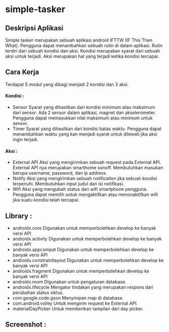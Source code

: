 # simple-tasker

## Deskripsi Aplikasi

Simple tasker merupakan sebuah aplikasi android IFTTW (IF This Then What). Pengguna dapat menambahkan sebuah rutin di dalam aplikasi. Rutin terdiri dari sebuah kondisi dan aksi. Kondisi merupakan syarat dari sebuah aksi untuk terjadi. Aksi merupakan hal yang terjadi ketika kondisi tercapai.

## Cara Kerja

Terdapat 5 modul yang dibagi menjadi 2 kondisi dan 3 aksi.
#### Kondisi :
- Sensor
Syarat yang dihasilkan dari kondisi minimum atau maksimum dari sensor. Ada 2 sensor dalam aplikasi, magnet dan akselerometer. Pengguna dapat memasukkan nilai maksimum atau minimum untuk sensor. 
- Timer
Syarat yang dihasilkan dari kondisi batas waktu. Pengguna dapat menambahkan waktu yang kan menjadi syarat untuk dilewati jika aksi ingin terjadi.
#### Aksi :
- External API
Aksi yang mengirimkan sebuah request pada External API. External API nya merupakan smarthome sonoff. Membutuhkan masukan berupa username, password, dan ip address.
- Notify
Aksi yang mengirimkan sebuah notification jika sebuah kondisi terpenuhi. Membutuhkan input judul dan isi notifikasi.
- Wifi
Aksi yang mengubah status dari wifi smartphone pengguna. Pengguna dapat memilih untuk mengaktifkan atau menonaktifkan wifi jika suatu kondisi telah tercapai.

## Library :
- androidx.core
Digunakan untuk memperbolehkan develop ke banyak versi API
- androidx.activity
Digunakan untuk memperbolehkan develop ke banyak versi API
- androidx.appcompat
Digunakan untuk memperbolehkan develop ke banyak versi API
- androidx.constraintlayout
Digunakan untuk memperbolehkan develop ke banyak versi API
- androidx.fragment
Digunakan untuk memperbolehkan develop ke banyak versi API
- androidx.room
Digunakan untuk pengaturan database.
- androidx.lifecycle
Mengatur tindakan yang merupakan respons dari perubahan status siklus.
- com.google.code.gson
Menyimpan map di database.
- com.android.volley
Untuk mengirim request ke External API.
- materialDayPicker
Untuk memberikan tampilan dari day picker.

## Screenshot :
